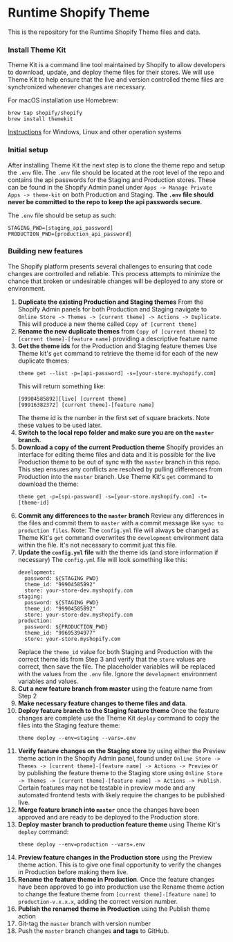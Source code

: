 # Runtime Shopify Theme
This is the repository for the Runtime Shopify Theme files and data.

### Install Theme Kit
Theme Kit is a command line tool maintained by Shopify to allow developers to download, update, and deploy theme files for their stores. We will use Theme Kit to help ensure that the live and version controlled theme files are synchronized whenever changes are necessary.

For macOS installation use Homebrew:
```
brew tap shopify/shopify
brew install themekit
```
[Instructions]([https://shopify.github.io/themekit/#installation](https://shopify.github.io/themekit/#installation)) for Windows, Linux and other operation systems

### Initial setup
After installing Theme Kit the next step is to clone the theme repo and setup the `.env` file. The `.env` file should be located at the root level of the repo and contains the api passwords for the Staging and Production stores. These can be found in the Shopify Admin panel under `Apps -> Manage Private Apps -> theme-kit` on both Production and Staging. **The `.env` file should never be committed to the repo to keep the api passwords secure.**

The `.env` file should be setup as such:
```
STAGING_PWD=[staging_api_password]
PRODUCTION_PWD=[production_api_password]
```

### Building new features
The Shopify platform presents several challenges to ensuring that code changes are controlled and reliable. This process attempts to minimize the chance that broken or undesirable changes will be deployed to any store or environment.
1. **Duplicate the existing Production and Staging themes**
	From the Shopify Admin panels for both Production and Staging navigate to `Online Store -> Themes -> [current theme] -> Actions -> Duplicate`. This will produce a new theme called `Copy of [current theme]`  
2. **Rename the new duplicate themes** from `Copy of [current theme]` to `[current theme]-[feature name]` providing a descriptive feature name
3. **Get the theme ids** for the Production and Staging feature themes
	Use Theme kit's `get` command to retrieve the theme id for each of the new duplicate themes:
	```
	theme get --list -p=[api-password] -s=[your-store.myshopify.com]
	```
	This will return something like:
	```
	[99904585892][live] [current theme]
	[99916382372] [current theme]-[feature name]
	```
	The theme id is the number in the first set of square brackets. Note these values to be used later.
4. **Switch to the local repo folder and make sure you are on the `master` branch.**
5. **Download a copy of the current Production theme**
	Shopify provides an interface for editing theme files and data and it is possible for the live Production theme to be out of sync with the `master` branch in this repo. This step ensures any conflicts are resolved by pulling differences from Production into the `master` branch. Use Theme Kit's `get` command to download the theme:
	```
	theme get -p=[spi-password] -s=[your-store.myshopify.com] -t=[theme-id]
	```
6. **Commit any differences to the `master` branch**
	Review any differences in the files and commit them to `master` with a commit message like `sync to production files`. Note: The `config.yml` file will always be changed as Theme Kit's `get` command overwrites the `development` environment data within the file. It's not necessary to commit just this file.
7. **Update the `config.yml` file** with the theme ids (and store information if necessary)
	The `config.yml` file will look something like this:
	```
	development:
	  password: ${STAGING_PWD}
	  theme_id: "99904585892"
	  store: your-store-dev.myshopify.com
	staging:
	  password: ${STAGING_PWD}
	  theme_id: "99904585892"
	  store: your-store-dev.myshopify.com
	production:
	  password: ${PRODUCTION_PWD}
	  theme_id: "99695394977"
	  store: your-store.myshopify.com
	```
	Replace the `theme_id` value for both Staging and Production with the correct theme ids from Step 3 and verify that the `store` values are correct, then save the file. The placeholder variables will be replaced with the values from the `.env` file. Ignore the `development` environment variables and values.
8. **Cut a new feature branch from master** using the feature name from Step 2
9. **Make necessary feature changes to theme files and data**.
10. **Deploy feature branch to the Staging feature theme**
	Once the feature changes are complete use the Theme Kit `deploy` command to copy the files into the Staging feature theme:
	```
	theme deploy --env=staging --vars=.env
	```
11. **Verify feature changes on the Staging store** by using either the Preview theme action in the Shopify Admin panel, found under `Online Store -> Themes -> [current theme]-[feature name] -> Actions -> Preview` or by publishing the feature theme to the Staging store using `Online Store -> Themes -> [current theme]-[feature name] -> Actions -> Publish`.  Certain features may not be testable in preview mode and any automated frontend tests with likely require the changes to be published live.
12. **Merge feature branch into `master`** once the changes have been approved and are ready to be deployed to the Production store.
13. **Deploy master branch to production feature theme** using Theme Kit's `deploy` command:
	```
	theme deploy --env=production --vars=.env
	```
14. **Preview feature changes in the Production store** using the Preview theme action. This is to give one final opportunity to verify the changes in Production before making them live.
15. **Rename the feature theme in Production**. Once the feature changes have been approved to go into production use the Rename theme action to change the feature theme from `[current theme]-[feature name]` to `production-v.x.x.x`, adding the correct version number.
16. **Publish the renamed theme in Production** using the Publish theme action
17. Git-tag the `master` branch with version number
18. Push the `master` branch changes **and tags** to GitHub.
